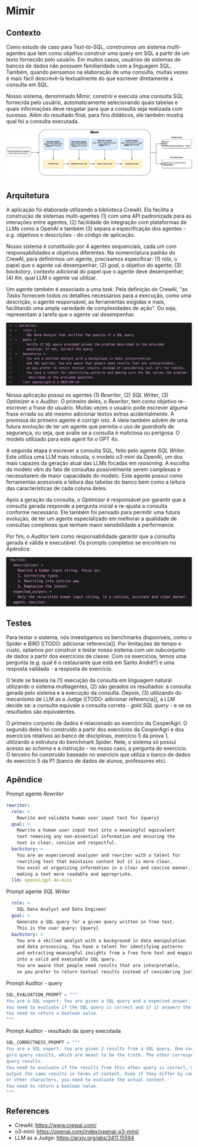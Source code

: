 # Mimir

## Contexto

Como estudo de caso para Text-to-SQL, construímos um sistema multi-agentes que tem como objetivo construir uma query em SQL a partir de um texto fornecido pelo usuário. Em muitos casos, usuários de sistemas de bancos de dados não possuem familiaridade com a linguagem SQL. Também, quando pensamos na elaboração de uma consulta, muitas vezes é mais fácil descrevê-la textualmente do que escrever diretamente a consulta em SQL.

Nosso sistema, denominado Mimir, constrói e executa uma consulta SQL fornecida pelo usuário, automaticamente selecionando quais tabelas e quais informações deve resgatar para que a consulta seja realizada com sucesso. Além do resultado final, para fins didáticos, ele também mostra qual foi a consulta executada.

![Mimir diagrama](./images/multi-agent-diagram.png)

## Arquitetura

A aplicação foi elaborada utilizando a biblioteca CrewAI. Ela facilita a construção de sistemas multi-agentes (1) com uma API padronizada para as interações entre agentes, (2) facilidade de integração com plataformas de LLMs como a OpenAI e também (3) separa a especificação dos agentes - e.g. objetivos e descrições - do código de aplicação.

Nosso sistema é constituído por 4 agentes sequenciais, cada um com responsabilidades e objetivos diferentes. Na nomenclatura padrão do CrewAI, para definirmos um agente, precisamos especificar: (1) *role*, o papel que o agente vai desempenhar; (2) *goal*, o objetivo do agente; (3) *backstory*, contexto adicional do papel que o agente deve desempenhar; (4) *llm*, qual LLM o agente vai utilizar.

Um agente também é associado a uma *task*. Pela definição do CrewAI, "as *Tasks* fornecem todos os detalhes necessários para a execução, como uma descrição, o agente responsável, as ferramentas exigidas e mais, facilitando uma ampla variedade de complexidades de ação". Ou seja, representam a tarefa que o agente vai desempenhar.

![Exemplo da definição de um agente](./images/agent-example.png)

Nossa aplicação possui os agentes (1) *Rewriter*, (2) *SQL Writer*, (3) *Optimizer* e o *Auditor*. O primeiro deles, o *Rewriter*, tem como objetivo re-escrever a frase do usuário. Muitas vezes o usuário pode escrever alguma frase errada ou até mesmo adicionar textos extras acidentalmente. A premissa do primeiro agente é corrigir isto. A ideia também advém de uma futura evolução de ter um agente que permita o uso de *guardrails* de segurança, ou seja, que avalie se a consulta é maliciosa ou perigosa. O modelo utilizado para este agent foi o GPT 4o.

A segunda etapa é escrever a consulta SQL, feito pelo agente *SQL Writer*. Este utiliza uma LLM mais robusta, o modelo *o3-mini* da OpenAI, um dos mais capazes da geração atual das LLMs focadas em *reasoning*. A escolha do modelo vêm do fato de consultas possivelmente serem complexas e necessitarem de maior capacidade do modelo. Este agente possui como ferramentas acessíveis a leitura das tabelas do banco bem como a leitura das características de cada coluna deles. 

Após a geração da consulta, o *Optimizer* é responsável por garantir que a consulta gerada responde a pergunta inicial e re-ajusta a consulta conforme necessário. Ele também foi pensado para permitir uma futura evolução, de ter um agente especializado em melhorar a qualidade de consultas complexas que tenham maior sensibilidade a performance.

Por fim, o *Auditor* tem como responsabilidade garantir que a consulta gerada é válida e executável. Os prompts completos se encontram no Apêndice.

![Exemplo da definição de uma task](./images/task-example.png)

## Testes

Para testar o sistema, nós investigamos os benchmarks disponíveis, como o Spider e BIRD [[TODO: adicionar referencia]]. Por limitações de tempo e custo, optamos por construir e testar nosso sistema com um subconjunto de dados a partir dos exercícios de classe. Com os exercícios, temos uma pergunta (e.g. qual é o restaurante que está em Santo André?) e uma resposta validada - a resposta do exercício.

O teste se baseia na (1) execução da consulta em linguagem natural utilizando o sistema multiagentes, (2) são gerados os resultados: a consulta gerada pelo sistema e a execução da consulta. Depois, (3) utilizando do mecanismo de LLM as a Judge [[TODO: adicionar referencia]], a LLM decide se: a consulta equivale a consulta correta - *gold SQL query* - e se os resultados são equivalentes.

O primeiro conjunto de dados é relacionado ao exercício da CooperAgri. O segundo deles foi construído a partir dos exercícios da CooperAgri e dos exercícios relativos ao banco de disciplinas, exercício 5 da prova 1, utilizando a estrutura do benchmark Spider. Nele, o sistema só possui acesso ao *schema* e a instrução - no nosso caso, a pergunta do exercício. O terceiro foi construído baseado no exercício que utiliza o banco de dados do exercício 5 da P1 (banco de dados de alunos, professores etc).


## Apêndice

Prompt agente *Rewriter*
```yaml
rewriter:
  role: >
    Rewrite and validate human user input text for {query}
  goal: >
    Rewrite a human user input text into a meaningful equivalent
    text removing any non-essential information and ensuring the
    text is clear, concise and respectful.
  backstory: >
    You are an experienced analyzer and rewriter with a talent for
    rewriting text that maintains content but it is more clear. 
    You excel at organizing information in a clear and concise manner, 
    making a text more readable and appropriate.
  llm: openai/gpt-4o-mini
```

Prompt agente *SQL Writer*
```yaml
  role: >
    SQL Data Analyst and Data Engineer
  goal: >
    Generate a SQL query for a given query written in free text.
    This is the user query: {query}
  backstory: >
    You are a skilled analyst with a background in data manipulation
    and data processing. You have a talent for identifying patterns
    and extracting meaningful insights from a free form text and mapping
    into a valid and executable SQL query.
    You are aware that people need results that are interpretable,
    so you prefer to return textual results instead of considering just id's for tables.
```

Prompt Auditor - query
```python
SQL_EVALUATION_PROMPT = """
You are a SQL expert. You are given a SQL query and a expected answer.
You need to evaluate if the SQL query is correct and if it answers the question.
You need to return a boolean value.
"""
```

Prompt Auditor - resultado da query executada
```python
SQL_CORRECTNESS_PROMPT = """
You are a SQL expert. You are given 2 results from a SQL query. One corresponds to the
gold query results, which are meant to be the truth. The other corresponds to another
query results.
You need to evaluate if the results from this other query is correct, meaning, if they
output the same results in terms of content. Even if they differ by commas, parenthesis
or other characters, you need to evaluate the actual content.
You need to return a boolean value.
"""
```


## References

* CrewAI: https://www.crewai.com/
* o3-mini: https://openai.com/index/openai-o3-mini/
* LLM as a Judge: https://arxiv.org/abs/2411.15594